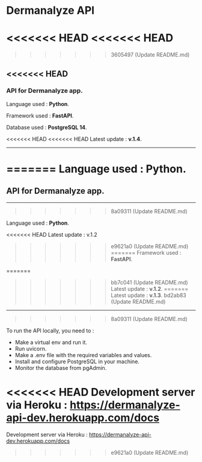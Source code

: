 # Dermanalyze API
<<<<<<< HEAD
<<<<<<< HEAD
=======
>>>>>>> 3605497 (Update README.md)

<<<<<<< HEAD
---

### API for Dermanalyze app.

Language used : **Python**.

Framework used : **FastAPI**.

Database used : **PostgreSQL 14**.

<<<<<<< HEAD
<<<<<<< HEAD
Latest update : **v.1.4**.

---
=======
Language used : Python.
=======
## API for Dermanalyze app.

---
>>>>>>> 8a09311 (Update README.md)

Language used : **Python**.

<<<<<<< HEAD
Latest update : v.1.2
>>>>>>> e9621a0 (Update README.md)
=======
Framework used : **FastAPI**.

=======
>>>>>>> bb7c041 (Update README.md)
Latest update : **v.1.2**.
=======
Latest update : **v.1.3**.
>>>>>>> bd2ab83 (Update README.md)

---
>>>>>>> 8a09311 (Update README.md)

To run the API locally, you need to :
- Make a virtual env and run it.
- Run uvicorn.
- Make a .env file with the required variables and values.
- Install and configure PostgreSQL in your machine.
- Monitor the database from pgAdmin.

<<<<<<< HEAD
Development server via Heroku : https://dermanalyze-api-dev.herokuapp.com/docs
=======
Development server via Heroku : https://dermanalyze-api-dev.herokuapp.com/docs
>>>>>>> e9621a0 (Update README.md)
